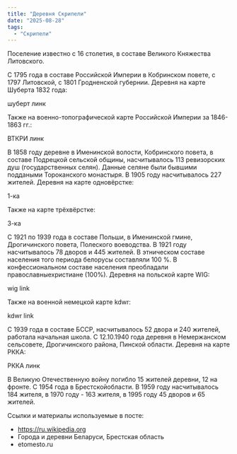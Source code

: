```yaml
---
title: "Деревня Скрипели"
date: "2025-08-28"
tags: 
  - "Скрипели"
---
```


Поселение известно с 16 столетия, в составе Великого Княжества Литовского.

С 1795 года в составе Российской Империи в Кобринском повете, с 1797 Литовской, с 1801 Гродненской губернии. Деревня на карте Шуберта 1832 года:

шуберт линк

Также на военно-топографической карте Российской Империи за 1846-1863 гг.:

ВТКРИ линк

В 1858 году деревне в Именинской волости, Кобринского повета, в составе Подрецкой сельской общины, насчитывалось 113 ревизорских душ (государственных селян). Данные селяне были бывшими поддаными Тороканского монастыря. В 1905 году насчитывалось 227 жителей. Деревня на карте одновёрстке:

1-ка

Также на карте трёхвёрстке:

3-ка

С 1921 по 1939 года в составе Польши, в Именинской гмине, Дрогичинского повета, Полеского воеводства. В 1921 году насчитывалось 78 дворов и 445 жителей. В этническом составе населения того периода белорусы составляли 100 %. В конфессиональном составе населения преобладали православныехристиане (100%). Деревня на польской карте WIG:

wig link

Также на военной немецкой карте kdwr:

kdwr link

С 1939 года в составе БССР, насчитывалось 52 двора и 240 жителей, работала начальная школа. С 12.10.1940 года деревня в Немержанском сельсовете, Дрогичинского района, Пинской области. Деревня на карте РККА:

РККА линк

В Великую Отечественную войну погибло 15 жителей деревни, 12 на фронте. С 1954 года в Брестскойобласти. В 1959 году насчитывалось 184 жителя, в 1970 году - 163 жителя, в 1995 году 45 дворов и 65 жителей.

Ссылки и материалы используемые в посте:
- https://ru.wikipedia.org
- Города и деревни Беларуси, Брестская область
- etomesto.ru
